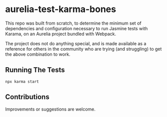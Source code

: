 # aurelia-test-karma-bones

This repo was built from scratch, to determine the minimum set of dependencies and configuration
necessary to run Jasmine tests with Karama, on an Aurelia project bundled with Webpack.

The project does not do anything special, and is made available as a reference for others in the community
who are trying (and struggling) to get the above combination to work.

## Running The Tests

	npx karma start

## Contributions

Improvements or suggestions are welcome.
